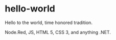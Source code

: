 # hello-world
Hello to the world, time honored tradition.

Node.Red, JS, HTML 5, CSS 3, and anything .NET.
